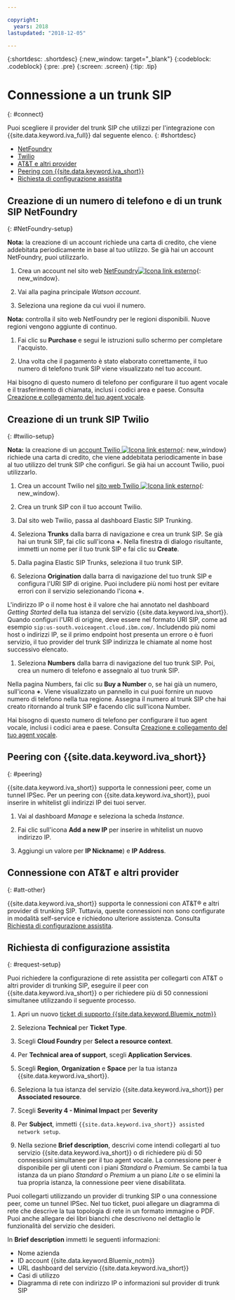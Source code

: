 ```yaml
---

copyright:
  years: 2018
lastupdated: "2018-12-05"

---
```


{:shortdesc: .shortdesc}
{:new_window: target="_blank"}
{:codeblock: .codeblock}
{:pre: .pre}
{:screen: .screen}
{:tip: .tip}


# Connessione a un trunk SIP
{: #connect}

Puoi scegliere il provider del trunk SIP che utilizzi per l'integrazione con {{site.data.keyword.iva_full}} dal seguente elenco.
{: #shortdesc}

* [NetFoundry](#NetFoundry-setup)
* [Twilio](#twilio-setup)
* [AT&T e altri provider](#att-other)
* [Peering con {{site.data.keyword.iva_short}}](#peering)
* [Richiesta di configurazione assistita](#request-setup)

## Creazione di un numero di telefono e di un trunk SIP NetFoundry
{: #NetFoundry-setup}

**Nota:** la creazione di un account richiede una carta di credito, che viene addebitata periodicamente in base al tuo utilizzo. Se già hai un account NetFoundry, puoi utilizzarlo.

1. Crea un account nel sito web [NetFoundry![Icona link esterno](../../icons/launch-glyph.svg "Icona link esterno")](https://watson.netfoundry.io/watson-login){: new_window}.

1. Vai alla pagina principale _Watson account_.

1. Seleziona una regione da cui vuoi il numero.

  **Nota:** controlla il sito web NetFoundry per le regioni disponibili. Nuove regioni vengono aggiunte di continuo.

1. Fai clic su **Purchase** e segui le istruzioni sullo schermo per completare l'acquisto.

1. Una volta che il pagamento è stato elaborato correttamente, il tuo numero di telefono trunk SIP viene visualizzato nel tuo account.

Hai bisogno di questo numero di telefono per configurare il tuo agent vocale e il trasferimento di chiamata, inclusi i codici area e paese. Consulta [Creazione e collegamento del tuo agent vocale](getting-started.html#step3).


## Creazione di un trunk SIP Twilio
{: #twilio-setup}

**Nota:** la creazione di un [account Twilio ![Icona link esterno](../../icons/launch-glyph.svg "Icona link esterno")](https://www.twilio.com/try-twilio){: new_window} richiede una carta di credito, che viene addebitata periodicamente in base al tuo utilizzo del trunk SIP che configuri. Se già hai un account Twilio, puoi utilizzarlo.

  1. Crea un account Twilio nel [sito web Twilio  ![Icona link esterno](../../icons/launch-glyph.svg "Icona link esterno")](https://www.twilio.com/try-twilio){: new_window}.

  1. Crea un trunk SIP con il tuo account Twilio.

  1. Dal sito web Twilio, passa al dashboard Elastic SIP Trunking.

  1. Seleziona **Trunks** dalla barra di navigazione e crea un trunk SIP. Se già hai un trunk SIP, fai clic sull'icona **+**. Nella finestra di dialogo risultante, immetti un nome per il tuo trunk SIP e fai clic su **Create**.

  1. Dalla pagina Elastic SIP Trunks, seleziona il tuo trunk SIP.

  1. Seleziona **Origination** dalla barra di navigazione del tuo trunk SIP e configura l'URI SIP di origine. Puoi includere più nomi host per evitare errori con il servizio selezionando l'icona **+**.

  L'indirizzo IP o il nome host è il valore che hai annotato nel dashboard _Getting Started_ della tua istanza del servizio {{site.data.keyword.iva_short}}. Quando configuri l'URI di origine, deve essere nel formato URI SIP, come ad esempio `sip:us-south.voiceagent.cloud.ibm.com/`. Includendo più nomi host o indirizzi IP, se il primo endpoint host presenta un errore o è fuori servizio, il tuo provider del trunk SIP indirizza le chiamate al nome host successivo elencato.

  1. Seleziona **Numbers** dalla barra di navigazione del tuo trunk SIP. Poi, crea un numero di telefono e assegnalo al tuo trunk SIP.

  Nella pagina Numbers, fai clic su **Buy a Number** o, se hai già un numero, sull'icona **+**. Viene visualizzato un pannello in cui puoi fornire un nuovo numero di telefono nella tua regione. Assegna il numero al trunk SIP che hai creato ritornando al trunk SIP e facendo clic sull'icona Number.

  Hai bisogno di questo numero di telefono per configurare il tuo agent vocale, inclusi i codici area e paese. Consulta [Creazione e collegamento del tuo agent vocale](getting-started.html#step3).

## Peering con {{site.data.keyword.iva_short}}
{: #peering}

{{site.data.keyword.iva_short}} supporta le connessioni peer, come un tunnel IPSec. Per un peering con {{site.data.keyword.iva_short}}, puoi inserire in whitelist gli indirizzi IP dei tuoi server.

1. Vai al dashboard _Manage_ e seleziona la scheda _Instance_.

1. Fai clic sull'icona **Add a new IP** per inserire in whitelist un nuovo indirizzo IP.

1. Aggiungi un valore per **IP Nickname**) e **IP Address**.

## Connessione con AT&T e altri provider
{: #att-other}

{{site.data.keyword.iva_short}} supporta le connessioni con AT&T&reg; e altri provider di trunking SIP. Tuttavia, queste connessioni non sono configurate in modalità self-service e richiedono ulteriore assistenza. Consulta [Richiesta di configurazione assistita](#request-setup).

## Richiesta di configurazione assistita
{: #request-setup}

Puoi richiedere la configurazione di rete assistita per collegarti con AT&T o altri provider di trunking SIP, eseguire il peer con {{site.data.keyword.iva_short}} o per richiedere più di 50 connessioni simultanee utilizzando il seguente processo.

1. Apri un nuovo [ticket di supporto {{site.data.keyword.Bluemix_notm}} ](https://cloud.ibm.com/unifiedsupport/tickets/add)

1. Seleziona **Technical** per **Ticket Type**.

1. Scegli **Cloud Foundry** per **Select a resource context**.

1. Per **Technical area of support**, scegli **Application Services**.

1. Scegli **Region**, **Organization** e **Space** per la tua istanza {{site.data.keyword.iva_short}}.

1. Seleziona la tua istanza del servizio {{site.data.keyword.iva_short}} per **Associated resource**.

1. Scegli **Severity 4 - Minimal Impact** per **Severity**

1. Per **Subject**, immetti `{{site.data.keyword.iva_short}} assisted network setup`.

1. Nella sezione **Brief description**, descrivi come intendi collegarti al tuo servizio {{site.data.keyword.iva_short}} o di richiedere più di 50 connessioni simultanee per il tuo agent vocale. La connessione peer è disponibile per gli utenti con i piani _Standard_ o _Premium_. Se cambi la tua istanza da un piano _Standard_ o _Premium_ a un piano _Lite_ o se elimini la tua propria istanza, la connessione peer viene disabilitata.

  Puoi collegarti utilizzando un provider di trunking SIP o una connessione peer, come un tunnel IPSec. Nel tuo ticket, puoi allegare un diagramma di rete che descrive la tua topologia di rete in un formato immagine o PDF. Puoi anche allegare dei libri bianchi che descrivono nel dettaglio le funzionalità del servizio che desideri.

  In **Brief description** immetti le seguenti informazioni:
  * Nome azienda
  * ID account {{site.data.keyword.Bluemix_notm}}
  * URL dashboard del servizio {{site.data.keyword.iva_short}}
  * Casi di utilizzo
  * Diagramma di rete con indirizzo IP o informazioni sul provider di trunk SIP
